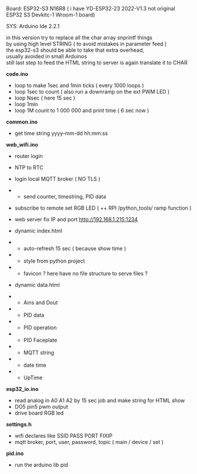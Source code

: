 Board: ESP32-S3 N16R8 ( i have YD-ESP32-23 2022-V1.3 not original ESP32 S3 Devkitc-1 Wroom-1 board)

SYS: Arduino Ide 2.2.1

in this version try to replace all the char array snprintf things</br>
by using high level STRING ( to avoid mistakes in parameter feed )</br>
the esp32-s3 should be able to take that extra overhead,</br>
usually avoided in small Arduinos</br>
still last step to feed the HTML string to server is again translate it to CHAR</br>

**code.ino**

- loop to make 1sec and 1min ticks ( every 1000 loops )</br>
- loop 1sec to count ( also run a downramp on the ext PWM LED )</br>
- loop Nsec ( here 15 sec ) </br>
- loop 1min </br>
- loop 1M count to 1 000 000 and print time ( 6 sec now )</br>

**common.ino**

- get time string yyyy-mm-dd hh:mm:ss

**web_wifi.ino**

- router login</br>
- NTP to RTC</br>
- login local MQTT broker ( NO TLS )</br>
- - send counter, timestring, PID data</br>
- subscribe to remote set RGB LED ( ++ RPI /python_tools/ ramp function )</br>
- web server fix IP and port http://192.168.1.215:1234</br>

- dynamic index.html</br>
- - auto-refresh 15 sec ( because show time )</br>
- - style from python project</br>
- - favicon ? here have no file structure to serve files ?</br>

- dynamic data.html</br>
- - Ains and Dout</br>
- - PID data</br>
- - PID operation</br>
- - PID Faceplate</br>
- - MQTT string</br>
- - date time</br>
- - UpTime</br>

**esp32_io.ino**

- read analog in A0 A1 A2 by 15 sec job and make string for HTML show</br>
- DO5 pin5 pwm output</br>
- drive board RGB led</br>

**settings.h**

- wifi declares like SSID PASS PORT FIXIP</br>
- mqtt broker, port, user, password, topic ( main / device / set )</br>

**pid.ino** 

- run the arduino lib pid</br>


</br>
